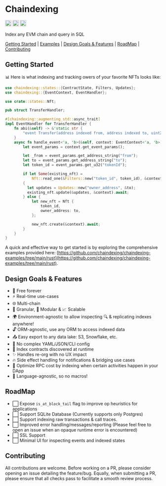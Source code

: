 # Chaindexing

[<img alt="github" src="https://img.shields.io/badge/Github-jurshsmith%2Fchaindexing-blue?logo=github" height="20">](https://github.com/jurshsmith/chaindexing-rs)
[<img alt="crates.io" src="https://img.shields.io/crates/v/chaindexing.svg?style=for-the-badge&color=fc8d62&logo=rust" height="20">](https://crates.io/crates/chaindexing)
[<img alt="diesel-streamer build" src="https://img.shields.io/github/actions/workflow/status/jurshsmith/chaindexing-rs/ci.yml?branch=main&style=for-the-badge" height="20">](https://github.com/jurshsmith/chaindexing-rs/actions?query=branch%3Amain)

Index any EVM chain and query in SQL

[Getting Started](#getting-started) | [Examples](https://github.com/chaindexing/chaindexing-examples/tree/main/rust) | [Design Goals & Features](#design-goals--features) | [RoadMap](#roadmap) | [Contributing](#contributing)

## Getting Started

📊 Here is what indexing and tracking owers of your favorite NFTs looks like:

```rust
use chaindexing::states::{ContractState, Filters, Updates};
use chaindexing::{EventContext, EventHandler};

use crate::states::Nft;

pub struct TransferHandler;

#[chaindexing::augmenting_std::async_trait]
impl EventHandler for TransferHandler {
    fn abi(&self) -> &'static str {
        "event Transfer(address indexed from, address indexed to, uint256 indexed tokenId)"
    }
    async fn handle_event<'a, 'b>(&self, context: EventContext<'a, 'b>) {
        let event_params = context.get_event_params();

        let _from = event_params.get_address_string("from");
        let to = event_params.get_address_string("to");
        let token_id = event_params.get_u32("tokenId");

        if let Some(existing_nft) =
            Nft::read_one(&Filters::new("token_id", token_id), &context).await
        {
          let updates = Updates::new("owner_address", &to);
          existing_nft.update(&updates, &context).await;
        } else {
            let new_nft = Nft {
                token_id,
                owner_address: to,
            };

            new_nft.create(&context).await;
        }
    }
}
```

A quick and effective way to get started is by exploring the comprehensive examples provided here: [https://github.com/chaindexing/chaindexing-examples/tree/main/rust](https://github.com/chaindexing/chaindexing-examples/tree/main/rust).

## Design Goals & Features

- 💸&nbsp;Free forever<br/>
- ⚡&nbsp;Real-time use-cases<br/>
- 🌐&nbsp;Multi-chain<br/>
- 🧂&nbsp;Granular, 🧩 Modular & 📈 Scalable<br/>
- 🌍&nbsp;Environment-agnostic to allow inspecting 🔍 & replicating indexes anywhere!<br/>
- 🔓&nbsp;ORM-agnostic, use any ORM to access indexed data<br/>
- 📤&nbsp;Easy export to any data lake: S3, Snowflake, etc.<br/>
- 🚫&nbsp;No complex YAML/JSON/CLI config<br/>
- 💪&nbsp;Index contracts discovered at runtime<br/>
- ✨&nbsp;Handles re-org with no UX impact<br/>
- 🔥&nbsp;Side effect handling for notifications & bridging use cases<br/>
- 💸&nbsp;Optimize RPC cost by indexing when certain activities happen in your DApp<br/>
- 💎&nbsp;Language-agnostic, so no macros!<br/>

## RoadMap

- ⬜&nbsp;Expose `is_at_block_tail` flag to improve op heuristics for applications<br/>
- ⬜&nbsp;Support SQLite Database (Currently supports only Postgres)<br/>
- ⬜&nbsp;Support indexing raw transactions & call traces.<br/>
- ⬜&nbsp;Improved error handling/messages/reporting (Please feel free to open an issue when an opaque runtime error is encountered)<br/>
- ⬜&nbsp;SSL Support<br/>
- ⬜&nbsp;Minimal UI for inspecting events and indexed states<br/>

## Contributing

All contributions are welcome. Before working on a PR, please consider opening an issue detailing the feature/bug. Equally, when submitting a PR, please ensure that all checks pass to facilitate a smooth review process.
